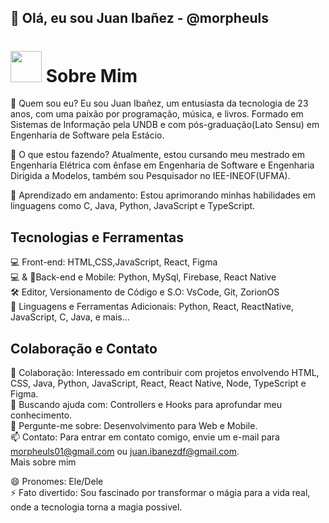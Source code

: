 ## 👋 Olá, eu sou Juan Ibañez - @morpheuls
<h1 algin="left"> <img src="https://raw.githubusercontent.com/jakeliny/jakeliny/master/images/cat-gif.gif" width="50"> Sobre Mim </h1>

🌟 Quem sou eu? Eu sou Juan Ibañez, um entusiasta da tecnologia de 23 anos, com uma paixão por programação, música, e livros. Formado em Sistemas de Informação pela UNDB e com pós-graduação(Lato Sensu) em Engenharia de Software pela Estácio.

🔭 O que estou fazendo? Atualmente, estou cursando meu mestrado em Engenharia Elétrica com ênfase em Engenharia de Software e Engenharia Dirigida a Modelos, também sou Pesquisador no IEE-INEOF(UFMA).

🌱 Aprendizado em andamento: Estou aprimorando minhas habilidades em linguagens como C, Java, Python, JavaScript e TypeScript.

## Tecnologias e Ferramentas

💻 Front-end: 
HTML,CSS,JavaScript, React, Figma <br/>
💻 & 📱Back-end e Mobile: Python, MySql, Firebase, React Native <br/>
🛠️ Editor, Versionamento de Código e S.O: VsCode, Git, ZorionOS <br/>
🚀 Linguagens e Ferramentas Adicionais: Python, React, ReactNative, JavaScript, C, Java, e mais... <br/>

## Colaboração e Contato

👯 Colaboração: Interessado em contribuir com projetos envolvendo HTML, CSS, Java, Python, JavaScript, React, React Native, Node, TypeScript e Figma. <br/>
🤔 Buscando ajuda com: Controllers e Hooks para aprofundar meu conhecimento. <br/>
💬 Pergunte-me sobre: Desenvolvimento para Web e Mobile. <br/>
📫 Contato: Para entrar em contato comigo, envie um e-mail para morpheuls01@gmail.com ou juan.ibanezdf@gmail.com. <br/>
Mais sobre mim

😄 Pronomes: Ele/Dele<br>
⚡ Fato divertido: Sou fascinado por transformar o mágia para a vida real, onde a tecnologia torna a magia possivel.

<!-- a imagem foi animada do gatinho veio de: https://raw.githubusercontent.com/jakeliny/jakeliny/master/images/cat-gif.gif--> 
